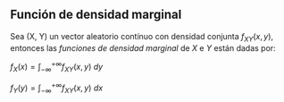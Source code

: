 ## Función de densidad marginal

Sea (X, Y) un vector aleatorio contínuo con densidad conjunta
$f_{XY}(x,y)$, entonces las _funciones de densidad marginal_
de $X$ e $Y$ están dadas por:

$f_X(x) = \int_{-\infty}^{+\infty} f_{XY}(x,y) \ dy$


$f_Y(y) = \int_{-\infty}^{+\infty} f_{XY}(x,y) \ dx$
